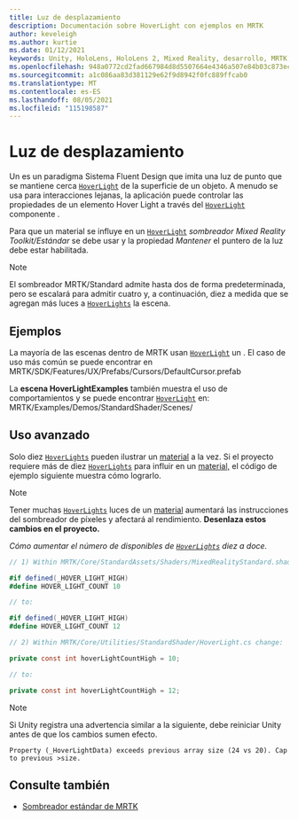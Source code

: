 ```yaml
---
title: Luz de desplazamiento
description: Documentación sobre HoverLight con ejemplos en MRTK
author: keveleigh
ms.author: kurtie
ms.date: 01/12/2021
keywords: Unity, HoloLens, HoloLens 2, Mixed Reality, desarrollo, MRTK, Hover Light,
ms.openlocfilehash: 948a0772cd2fad667984d8d5507664e4346a507e84b03c873eccf8d3f1e66532
ms.sourcegitcommit: a1c086aa83d381129e62f9d8942f0fc889ffcab0
ms.translationtype: MT
ms.contentlocale: es-ES
ms.lasthandoff: 08/05/2021
ms.locfileid: "115198587"
---
```

# <a name="hover-light"></a>Luz de desplazamiento

Un es un paradigma Sistema Fluent Design que imita una luz de punto que se mantiene cerca [`HoverLight`](xref:Microsoft.MixedReality.Toolkit.Utilities.HoverLight) de la superficie de un objeto. [](https://www.microsoft.com/design/fluent/) [](https://docs.unity3d.com/Manual/Lighting.html) A menudo se usa para interacciones lejanas, la aplicación puede controlar las propiedades de un elemento Hover Light a través del [`HoverLight`](xref:Microsoft.MixedReality.Toolkit.Utilities.HoverLight) componente .

Para que un material se influye en un [`HoverLight`](xref:Microsoft.MixedReality.Toolkit.Utilities.HoverLight) *sombreador Mixed Reality Toolkit/Estándar* se debe usar y la propiedad *Mantener* el puntero de la luz debe estar habilitada.

> [!Note]
> El sombreador MRTK/Standard admite hasta dos de forma predeterminada, pero se escalará para admitir cuatro y, a continuación, diez a medida que se agregan más luces a [`HoverLights`](xref:Microsoft.MixedReality.Toolkit.Utilities.HoverLight) la escena.

## <a name="examples"></a>Ejemplos

La mayoría de las escenas dentro de MRTK usan [`HoverLight`](xref:Microsoft.MixedReality.Toolkit.Utilities.HoverLight) un . El caso de uso más común se puede encontrar en MRTK/SDK/Features/UX/Prefabs/Cursors/DefaultCursor.prefab

La **escena HoverLightExamples** también muestra el uso de comportamientos y se puede encontrar [`HoverLight`](xref:Microsoft.MixedReality.Toolkit.Utilities.HoverLight) en: MRTK/Examples/Demos/StandardShader/Scenes/

## <a name="advanced-usage"></a>Uso avanzado

Solo diez [`HoverLights`](xref:Microsoft.MixedReality.Toolkit.Utilities.HoverLight) pueden ilustrar un [material](https://docs.unity3d.com/ScriptReference/Material.html) a la vez. Si el proyecto requiere más de diez [`HoverLights`](xref:Microsoft.MixedReality.Toolkit.Utilities.HoverLight) para influir en un [material,](https://docs.unity3d.com/ScriptReference/Material.html) el código de ejemplo siguiente muestra cómo lograrlo.

> [!Note]
> Tener muchas [`HoverLights`](xref:Microsoft.MixedReality.Toolkit.Utilities.HoverLight) luces de un [material](https://docs.unity3d.com/ScriptReference/Material.html) aumentará las instrucciones del sombreador de píxeles y afectará al rendimiento. **Desenlaza estos cambios en el proyecto.**

*Cómo aumentar el número de disponibles de [`HoverLights`](xref:Microsoft.MixedReality.Toolkit.Utilities.HoverLight) diez a doce.*

```C#
// 1) Within MRTK/Core/StandardAssets/Shaders/MixedRealityStandard.shader change:

#if defined(_HOVER_LIGHT_HIGH)
#define HOVER_LIGHT_COUNT 10

// to:

#if defined(_HOVER_LIGHT_HIGH)
#define HOVER_LIGHT_COUNT 12

// 2) Within MRTK/Core/Utilities/StandardShader/HoverLight.cs change:

private const int hoverLightCountHigh = 10;

// to:

private const int hoverLightCountHigh = 12;
```

> [!NOTE]
> Si Unity registra una advertencia similar a la siguiente, debe reiniciar Unity antes de que los cambios sumen efecto.
>
> `Property (_HoverLightData) exceeds previous array size (24 vs 20). Cap to previous >size.`

## <a name="see-also"></a>Consulte también

* [Sombreador estándar de MRTK](mrtk-standard-shader.md)

